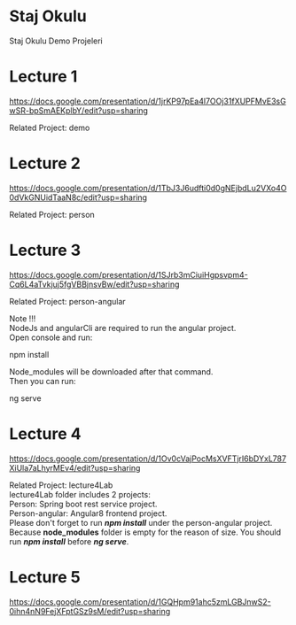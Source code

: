 # Staj Okulu

Staj Okulu Demo Projeleri

# Lecture 1

https://docs.google.com/presentation/d/1jrKP97pEa4l7OOj31fXUPFMvE3sGwSR-bpSmAEKplbY/edit?usp=sharing

Related Project: demo

# Lecture 2

https://docs.google.com/presentation/d/1TbJ3J6udfti0d0gNEjbdLu2VXo4O0dVkGNUidTaaN8c/edit?usp=sharing

Related Project: person

# Lecture 3

https://docs.google.com/presentation/d/1SJrb3mCiuiHgpsvpm4-Cq6L4aTvkjuj5fgVBBjnsvBw/edit?usp=sharing

Related Project: person-angular

Note !!!<br/>
NodeJs and angularCli are required to run the angular project.<br/>
Open console and run:<br/>

  npm install<br/>

Node_modules will be downloaded after that command.<br/>
Then you can run:<br/>

  ng serve<br/>
  
  
# Lecture 4

https://docs.google.com/presentation/d/1Ov0cVajPocMsXVFTjrI6bDYxL787XiUla7aLhyrMEv4/edit?usp=sharing 

Related Project: lecture4Lab<br/>
lecture4Lab folder includes 2 projects:<br/>
Person: Spring boot rest service project.<br/>
Person-angular: Angular8 frontend project.<br/>
Please don't forget to run <i><b>npm install</b></i> under the person-angular project. Because <b>node_modules</b> folder is empty for the reason of size. 
You should run <i><b>npm install</b></i> before <i><b>ng serve</b></i>.


# Lecture 5

https://docs.google.com/presentation/d/1GQHpm91ahc5zmLGBJnwS2-0ihn4nN9FejXFptGSz9sM/edit?usp=sharing
